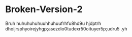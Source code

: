 # Broken-Version-2
Bruh huhuhuhuhuuhhuhuufrhfu8hd9u hjdptrh dhoijrsphyoirejyhgp;asezdio0tudexr50oituyer5p;udru5 .yh

